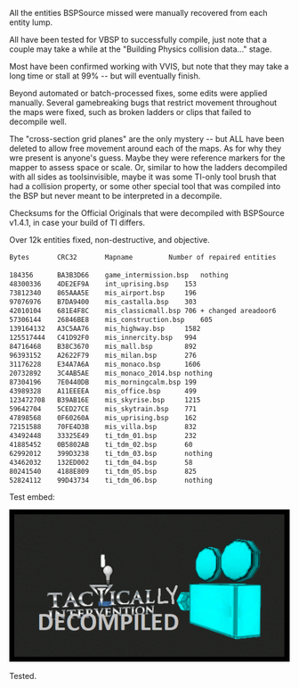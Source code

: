 All the entities BSPSource missed were manually recovered from each entity lump.

All have been tested for VBSP to successfully compile, just note that a couple may take a while at the "Building Physics collision data..." stage.

Most have been confirmed working with VVIS, but note that they may take a long time or stall at 99% -- but will eventually finish.

Beyond automated or batch-processed fixes, some edits were applied manually. Several gamebreaking bugs that restrict movement throughout the maps were fixed, such as broken ladders or clips that failed to decompile well.

The "cross-section grid planes" are the only mystery -- but ALL have been deleted to allow free movement around each of the maps. As for why they wre present is anyone's guess. Maybe they were reference markers for the mapper to assess space or scale. Or, similar to how the ladders decompiled with all sides as toolsinvisible, maybe it was some TI-only tool brush that had a collision property, or some other special tool that was compiled into the BSP but never meant to be interpreted in a decompile.

Checksums for the Official Originals that were decompiled with BSPSource v1.4.1, in case your build of TI differs.

Over 12k entities fixed, non-destructive, and objective.

	Bytes		CRC32		Mapname			Number of repaired entities

	184356		BA3B3D66	game_intermission.bsp	nothing
	48300336	4DE2EF9A	int_uprising.bsp	153
	73812340	865AAA5E	mis_airport.bsp		196
	97076976	B7DA9400	mis_castalla.bsp	303
	42010104	681E4F8C	mis_classicmall.bsp	706 + changed areadoor6
	57306144	26846BE8	mis_construction.bsp	605
	139164132	A3C5AA76	mis_highway.bsp		1582
	125517444	C41D92F0	mis_innercity.bsp	994
	84716468	B38C3670	mis_mall.bsp		892
	96393152	A2622F79	mis_milan.bsp		276
	31176228	E34A7A6A	mis_monaco.bsp		1606
	20732892	3C4AB5AE	mis_monaco_2014.bsp	nothing
	87304196	7E0440DB	mis_morningcalm.bsp	199
	43989328	A11EEEEA	mis_office.bsp		499
	123472708	B39AB16E	mis_skyrise.bsp		1215
	59642704	5CED27CE	mis_skytrain.bsp	771
	47898568	0F60260A	mis_uprising.bsp	162
	72151588	70FE4D3B	mis_villa.bsp		832
	43492448	33325E49	ti_tdm_01.bsp		232
	41885452	0B5802AB	ti_tdm_02.bsp		60
	62992012	399D3238	ti_tdm_03.bsp		nothing
	43462032	132ED002	ti_tdm_04.bsp		58
	80241540	4188E809	ti_tdm_05.bsp		825
	52824112	99D43734	ti_tdm_06.bsp		nothing

Test embed:

![Image](https://raw.githubusercontent.com/Tsuey/Tactically-Decompiled/main/documentation/images/game_intermission_01.png)

Tested.